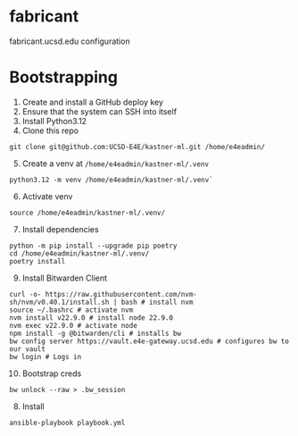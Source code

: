 # fabricant
fabricant.ucsd.edu configuration

# Bootstrapping
1. Create and install a GitHub deploy key
2. Ensure that the system can SSH into itself
3. Install Python3.12
4. Clone this repo
```
git clone git@github.com:UCSD-E4E/kastner-ml.git /home/e4eadmin/
```
5. Create a venv at `/home/e4eadmin/kastner-ml/.venv`
```
python3.12 -m venv /home/e4eadmin/kastner-ml/.venv`
```
6. Activate venv
```
source /home/e4eadmin/kastner-ml/.venv/
```
7. Install dependencies
```
python -m pip install --upgrade pip poetry
cd /home/e4eadmin/kastner-ml/.venv/
poetry install
```
9. Install Bitwarden Client
```
curl -o- https://raw.githubusercontent.com/nvm-sh/nvm/v0.40.1/install.sh | bash # install nvm
source ~/.bashrc # activate nvm
nvm install v22.9.0 # install node 22.9.0
nvm exec v22.9.0 # activate node
npm install -g @bitwarden/cli # installs bw
bw config server https://vault.e4e-gateway.ucsd.edu # configures bw to our vault
bw login # Logs in
```
10. Bootstrap creds
```
bw unlock --raw > .bw_session
```
8. Install
```
ansible-playbook playbook.yml
```